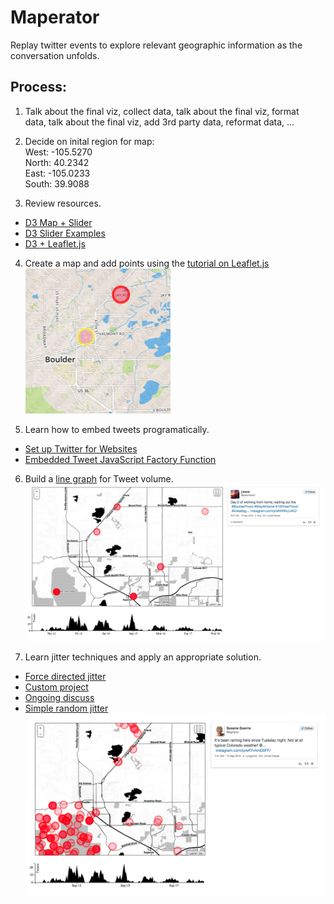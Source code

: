 # Maperator
Replay twitter events to explore relevant geographic information as the conversation unfolds.    

## Process:
1. Talk about the final viz, collect data, talk about the final viz, format  
data, talk about the final viz, add 3rd party data, reformat data, ...  

2. Decide on inital region for map:  
West: -105.5270  
North: 40.2342  
East: -105.0233  
South: 39.9088  

3. Review resources.  
  - [D3 Map + Slider](http://tipstrategies.com/geography-of-jobs/)  
  - [D3 Slider Examples](http://thematicmapping.org/playground/d3/d3.slider/)  
  - [D3 + Leaflet.js](http://bl.ocks.org/milkbread/5885443)

4. Create a map and add points using the [tutorial on Leaflet.js](http://leafletjs.com/examples/quick-start.html)  
![](https://raw.githubusercontent.com/blehman/maperator/master/imgs/mapPoints.png)

5. Learn how to embed tweets programatically. 
  - [Set up Twitter for Websites](https://dev.twitter.com/web/javascript/loading)
  - [Embedded Tweet JavaScript Factory Function](https://dev.twitter.com/web/embedded-tweets/javascript-create)

6. Build a [line graph](http://bl.ocks.org/mbostock/3883245) for Tweet volume.  
![](https://raw.githubusercontent.com/blehman/maperator/master/imgs/timelineEmbed.png)

7. Learn jitter techniques and apply an appropriate solution.
 - [Force directed jitter](http://bl.ocks.org/rpgove/10603627) 
 - [Custom project](https://gist.github.com/mbostock/5663666)
 - [Ongoing discuss](http://stackoverflow.com/questions/27241216/jittering-geo-paths-using-d3-js)
 - [Simple random jitter](https://github.com/blehman/maperator/blob/master/js/viz4.js#L31)
![](https://raw.githubusercontent.com/blehman/maperator/master/imgs/jitter.png)




